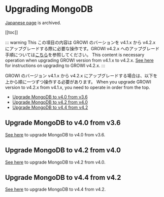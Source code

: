 # Upgrading MongoDB

[Japanese page](../../../../ja/admin-guide/admin-cookbook/upgrade-mongodb.md) is archived.

[[toc]]

::: warning
This
この項目の内容は GROWI のバーションを v4.1.x から v4.2.x にアップグレードする際に必要な操作です。GROWI v4.2.x へのアップグレード手順については[こちら](../upgrading/42x.md)を参照してください。
This content is necessary operation when upgrading GROWI version from v4.1.x to
v4.2.x. [See here](../upgrading/42x.md) for instructions on upgrading to GROWI v4.2.x.
:::

GROWI のバージョン v4.1.x から v4.2.x にアップグレードする場合は、以下を上から順に一つずつ操作する必要があります。
When you upgrade GROWI version to v4.2.x from v4.1.x,
you need to operate in order from the top.

- [Upgrade MongoDB to v4.0 from v3.6](#mongodb-v3-6-から-v4-0-へのアップグレード)
- [Upgrade MongoDB to v4.2 from v4.0](#mongodb-v4-0-から-v4-2-へのアップグレード)
- [Upgrade MongoDB to v4.4 from v4.2](#mongodb-v4-2-から-v4-4-へのアップグレード)

## Upgrade MongoDB to v4.0 from v3.6

[See here](https://docs.mongodb.com/manual/release-notes/4.0-upgrade-standalone/index.html) to upgrade MongoDB to v4.0 from v3.6.

## Upgrade MongoDB to v4.2 from v4.0

[See here](https://docs.mongodb.com/manual/release-notes/4.2-upgrade-standalone/index.html) to upgrade MongoDB to v4.2 from v4.0.

## Upgrade MongoDB to v4.4 from v4.2

[See here](https://docs.mongodb.com/manual/release-notes/4.4-upgrade-standalone/index.html) to upgrade MongoDB to v4.4 from v4.2.


